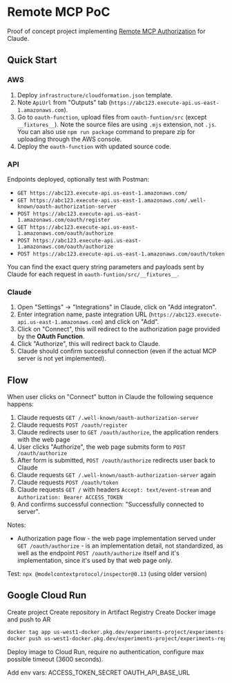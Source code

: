 # Remote MCP PoC

Proof of concept project implementing
[Remote MCP Authorization](https://modelcontextprotocol.io/specification/2025-03-26/basic/authorization) for Claude.

## Quick Start

### AWS

1. Deploy `infrastructure/cloudformation.json` template.
2. Note `ApiUrl` from "Outputs" tab (`https://abc123.execute-api.us-east-1.amazonaws.com`).
3. Go to `oauth-function`, upload files from `oauth-funtion/src` (except `__fixtures__`). Note the source files are
   using `.mjs` extension, not `.js`. You can also use `npm run package` command to prepare zip for uploading through
   the AWS console.
4. Deploy the `oauth-function` with updated source code.

### API

Endpoints deployed, optionally test with Postman:

* `GET https://abc123.execute-api.us-east-1.amazonaws.com/`
* `GET https://abc123.execute-api.us-east-1.amazonaws.com/.well-known/oauth-authorization-server`
* `POST https://abc123.execute-api.us-east-1.amazonaws.com/oauth/register`
* `GET https://abc123.execute-api.us-east-1.amazonaws.com/oauth/authorize`
* `POST https://abc123.execute-api.us-east-1.amazonaws.com/oauth/authorize`
* `POST https://abc123.execute-api.us-east-1.amazonaws.com/oauth/token`

You can find the exact query string parameters and payloads sent by Claude for each request in
`oauth-funtion/src/__fixtures__`.

### Claude

1. Open "Settings" -> "Integrations" in Claude, click on "Add integraton".
2. Enter integration name, paste integration URL (`https://abc123.execute-api.us-east-1.amazonaws.com`) and click on
   "Add".
3. Click on "Connect", this will redirect to the authorization page provided by the **OAuth Function**.
4. Click "Authorize", this will redirect back to Claude.
5. Claude should confirm successful connection (even if the actual MCP server is not yet implemented).

## Flow

When user clicks on "Connect" button in Claude the following sequence happens:

1. Claude requests `GET /.well-known/oauth-authorization-server`
2. Claude requests `POST /oauth/register`
3. Claude redirects user to `GET /oauth/authorize`, the application renders with the web page
4. User clicks "Authorize", the web page submits form to `POST /oauth/authorize`
5. After form is submitted, `POST /oauth/authorize` redirects user back to Claude
6. Claude requests `GET /.well-known/oauth-authorization-server` again
7. Claude requests `POST /oauth/token`
8. Claude requests `GET /` with headers `Accept: text/event-stream` and `Authorization: Bearer ACCESS_TOKEN`
9. And confirms successful connection: "Successfully connected to server".

Notes:

* Authorization page flow - the web page implementation served under `GET /oauth/authorize` - is an implementation
  detail, not standardized, as well as the endpoint `POST /oauth/authorize` itself and it's implementation, since it's
  used by that web page only.

Test: `npx @modelcontextprotocol/inspector@0.13` (using older version)

## Google Cloud Run

Create project
Create repository in Artifact Registry
Create Docker image and push to AR 

```sh
docker tag app us-west1-docker.pkg.dev/experiments-project/experiments-repo/mcp
docker push us-west1-docker.pkg.dev/experiments-project/experiments-repo/mcp
```

Deploy image to Cloud Run, require no authentication, configure max possible timeout (3600 seconds).

Add env vars:
ACCESS_TOKEN_SECRET
OAUTH_API_BASE_URL
